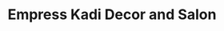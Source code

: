 ---
title: "Empress Kadi Decor and Salon"
url: /accra/empress-kadi-decor-and-salon/
shop: beauty
---
